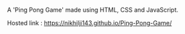 A 'Ping Pong Game' made using HTML, CSS and JavaScript.


Hosted link : https://nikhilji143.github.io/Ping-Pong-Game/
